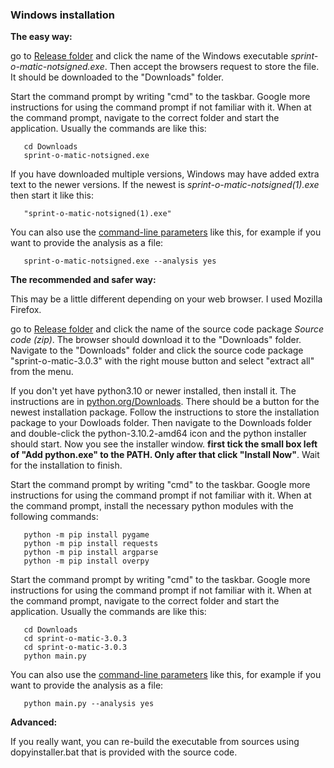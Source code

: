 ### Windows installation

**The easy way:**

go to [Release folder](https://github.com/LemesoftNostalgic/sprint-o-matic/releases/latest) and click the name of the Windows
executable _sprint-o-matic-notsigned.exe_. Then accept the browsers request to store the file. It should be downloaded to the "Downloads" folder.

Start the command prompt by writing "cmd" to the taskbar.
Google more instructions for using the command prompt if not familiar with
it. When at the command prompt, navigate to the correct folder and start
the application. Usually the commands are like this:

```
   cd Downloads
   sprint-o-matic-notsigned.exe
```

If you have downloaded multiple versions, Windows may have added extra text
to the newer versions. If the newest is _sprint-o-matic-notsigned(1).exe_
then start it like this:

```
   "sprint-o-matic-notsigned(1).exe"
```

You can also use the [command-line parameters](#command-line-usage) like this, for example if you want to provide the analysis as a file:

```
   sprint-o-matic-notsigned.exe --analysis yes
```

**The recommended and safer way:**

This may be a little different depending on your web browser. I used Mozilla
Firefox.

go to [Release folder](https://github.com/LemesoftNostalgic/sprint-o-matic/releases/latest) and click the name of the source code package _Source code (zip)_. The browser should download it to the "Downloads" folder. Navigate to the "Downloads" folder and click the source code package "sprint-o-matic-3.0.3" with the right mouse button and select "extract all" from the menu.

If you don't yet have python3.10 or newer installed, then install it.
The instructions are in [python.org/Downloads](python.org/Downloads).
There should be a button for the newest installation package. Follow the
instructions to store the installation package to your Dowloads folder.
Then navigate to the Downloads folder and double-click the python-3.10.2-amd64
icon and the python installer should start.
Now you see the installer window. **first tick the small box left of "Add python.exe" to the PATH. Only after that click "Install Now"**.
Wait for the installation to finish.

Start the command prompt by writing "cmd" to the taskbar.
Google more instructions for using the command prompt if not familiar with
it. When at the command prompt, install the necessary python modules with the
following commands:

```
   python -m pip install pygame
   python -m pip install requests
   python -m pip install argparse
   python -m pip install overpy
```

Start the command prompt by writing "cmd" to the taskbar.
Google more instructions for using the command prompt if not familiar with
it. When at the command prompt, navigate to the correct folder and start
the application. Usually the commands are like this:

```
   cd Downloads
   cd sprint-o-matic-3.0.3
   cd sprint-o-matic-3.0.3
   python main.py
```

You can also use the [command-line parameters](#command-line-usage) like this, for example if you want to provide the analysis as a file:

```
   python main.py --analysis yes
```

**Advanced:**

If you really want, you can re-build the executable
from sources using dopyinstaller.bat that is provided with the source code.
